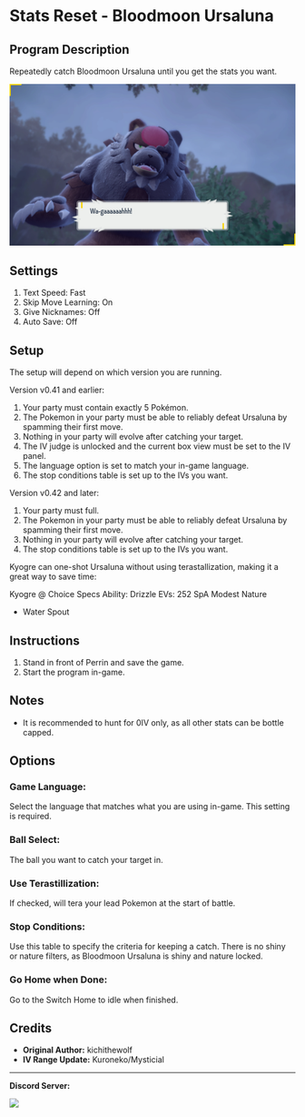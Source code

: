 # Stats Reset - Bloodmoon Ursaluna

## Program Description

Repeatedly catch Bloodmoon Ursaluna until you get the stats you want.

<img src="images/StatsResetBloodmoon.png">

## Settings

1. Text Speed: Fast
2. Skip Move Learning: On
3. Give Nicknames: Off
4. Auto Save: Off

## Setup

The setup will depend on which version you are running.

Version v0.41 and earlier:

1. Your party must contain exactly 5 Pokémon.
2. The Pokemon in your party must be able to reliably defeat Ursaluna by spamming their first move.
3. Nothing in your party will evolve after catching your target.
4. The IV judge is unlocked and the current box view must be set to the IV panel.
5. The language option is set to match your in-game language.
6. The stop conditions table is set up to the IVs you want.

Version v0.42 and later:

1. Your party must full.
2. The Pokemon in your party must be able to reliably defeat Ursaluna by spamming their first move.
3. Nothing in your party will evolve after catching your target.
4. The stop conditions table is set up to the IVs you want.

Kyogre can one-shot Ursaluna without using terastallization, making it a great way to save time:

Kyogre @ Choice Specs
Ability: Drizzle
EVs: 252 SpA
Modest Nature
- Water Spout

## Instructions

1. Stand in front of Perrin and save the game.
2. Start the program in-game.

## Notes
- It is recommended to hunt for 0IV only, as all other stats can be bottle capped.

## Options

### Game Language:

Select the language that matches what you are using in-game. This setting is required.

### Ball Select:

The ball you want to catch your target in.

### Use Terastillization:

If checked, will tera your lead Pokemon at the start of battle.

### Stop Conditions:
Use this table to specify the criteria for keeping a catch. There is no shiny or nature filters, as Bloodmoon Ursaluna is shiny and nature locked.

### Go Home when Done:

Go to the Switch Home to idle when finished.

## Credits

- **Original Author:** kichithewolf
- **IV Range Update:** Kuroneko/Mysticial


<hr>

**Discord Server:** 

[<img src="https://canary.discordapp.com/api/guilds/695809740428673034/widget.png?style=banner2">](https://discord.gg/cQ4gWxN)


